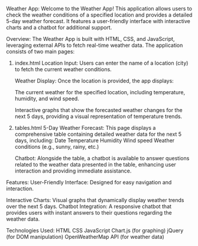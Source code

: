 Weather App:
Welcome to the Weather App! This application allows users to check the weather conditions of a specified location and provides a detailed 5-day weather forecast. It features a user-friendly interface with interactive charts and a chatbot for additional support.

Overview:
The Weather App is built with HTML, CSS, and JavaScript, leveraging external APIs to fetch real-time weather data. The application consists of two main pages:

1. index.html
    Location Input: Users can enter the name of a location (city) to fetch the current weather conditions.
    
    Weather Display: Once the location is provided, the app displays:
    
    The current weather for the specified location, including temperature, humidity, and wind speed.
    
    Interactive graphs that show the forecasted weather changes for the next 5 days, providing a visual representation of temperature trends.

2. tables.html
    5-Day Weather Forecast: This page displays a comprehensive table containing detailed weather data for the next 5 days, including:
        Date
        Temperature
        Humidity
        Wind speed
        Weather conditions (e.g., sunny, rainy, etc.)
    
    Chatbot: Alongside the table, a chatbot is available to answer questions related to the weather data presented in the table, enhancing user interaction and providing immediate assistance.
   
Features:
    User-Friendly Interface: Designed for easy navigation and interaction.

Interactive Charts: 
    Visual graphs that dynamically display weather trends over the next 5 days.
    Chatbot Integration: A responsive chatbot that provides users with instant answers to their questions regarding the weather data.

Technologies Used:
    HTML
    CSS
    JavaScript
    Chart.js (for graphing)
    jQuery (for DOM manipulation)
    OpenWeatherMap API (for weather data)